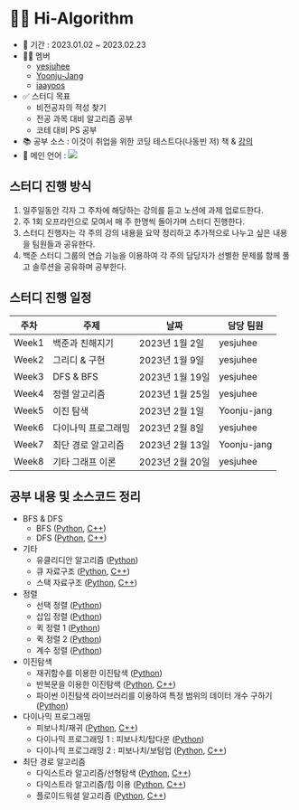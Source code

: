 # 🙋‍♀️ Hi-Algorithm

- 📅 기간 : 2023.01.02 ~ 2023.02.23
- 🙋‍♀️ 멤버
    - <a href="https://github.com/yesjuhee">yesjuhee</a>
    - <a href="https://github.com/Yoonju-Jang">Yoonju-Jang</a>
    - <a href="https://github.com/iaayoos">iaayoos</a>
- ✅ 스터디 목표
    - 비전공자의 적성 찾기
    - 전공 과목 대비 알고리즘 공부
    - 코테 대비 PS 공부
- 📚 공부 소스 : 이것이 취업을 위한 코딩 테스트다(나동빈 저) 책 & [강의](https://www.youtube.com/playlist?list=PLRx0vPvlEmdAghTr5mXQxGpHjWqSz0dgC)
- 🐍 메인 언어 : <img src="https://img.shields.io/badge/Python-3776AB?style=for-the-badge&logo=Python&logoColor=white">

## 스터디 진행 방식
<ol>
    <li>일주일동안 각자 그 주차에 해당하는 강의를 듣고 노션에 과제 업로드한다.</li>
    <li>주 1회 오프라인으로 모여서 매 주 한명씩 돌아가며 스터디 진행한다.</li>
    <li>스터디 진행자는 각 주의 강의 내용을 요약 정리하고 추가적으로 나누고 싶은 내용을 팀원들과 공유한다.</li>
    <li>백준 스터디 그룹의 연습 기능을 이용하여 각 주의 담당자가 선별한 문제를 함께 풀고 솔루션을 공유하며 공부한다.</li>
</ol>

## 스터디 진행 일정
| 주차 | 주제 | 날짜 | 담당 팀원 |
| --- | --- | --- | --- |
| Week1 | 백준과 친해지기 | 2023년 1월 2일 | yesjuhee |
| Week2 | 그리디 & 구현 | 2023년 1월 9일 | yesjuhee |
| Week3 | DFS & BFS | 2023년 1월 19일 | yesjuhee |
| Week4 | 정렬 알고리즘 | 2023년 1월 25일 | yesjuhee |
| Week5 | 이진 탐색 | 2023년 2월 1일 | Yoonju-jang |
| Week6 | 다이나믹 프로그래밍 | 2023년 2월 8일 | yesjuhee |
| Week7 | 최단 경로 알고리즘 | 2023년 2월 13일 | Yoonju-jang |
| Week8 | 기타 그래프 이론 | 2023년 2월 20일 | yesjuhee |

## 공부 내용 및 소스코드 정리
- BFS & DFS
    - BFS ([Python](https://github.com/yesjuhee/Hi-Algorithm/blob/main/week3/bfs.py), [C++](https://github.com/yesjuhee/Hi-Algorithm/blob/main/week3/bfs.cpp))
    - DFS ([Python](https://github.com/yesjuhee/Hi-Algorithm/blob/main/week3/dfs.py), [C++](https://github.com/yesjuhee/Hi-Algorithm/blob/main/week3/dfs.cpp))
- 기타
    - 유클리디안 알고리즘 ([Python](./week3/euclidian_algorithm.py))
    - 큐 자료구조 ([Python](./week3/queue_.py), [C++](./week3/queue_.cpp))
    - 스택 자료구조 ([Python](./week3/stack.py), [C++](./week3/stack.cpp))
- 정렬
    - 선택 정렬 ([Python](./week4/selection_sort.py))
    - 삽입 정렬 ([Python](./week4/insertion_sort.py))
    - 퀵 정렬 1 ([Python](./week4/quick_sort1.py))
    - 퀵 정렬 2 ([Python](./week4/quick_sort2.py))
    - 계수 정렬 ([Python](./week4/count_sort.py))
- 이진탐색
    - 재귀함수를 이용한 이진탐색 ([Python](./week5/binary_search_recurssion.py))
    - 반복문을 이용한 이진탐색 ([Python](./week5/binary_search_loop.py), [C++](./week5/binary_search.cpp))
    - 파이썬 이진탐색 라이브러리를 이용하여 특정 범위의 데이터 개수 구하기 ([Python](./week5/count_by_range.py))
- 다이나믹 프로그래밍
    - 피보나치/재귀 ([Python](./week6/fibonacci.py), [C++](./week6/fibonacci.cpp))
    - 다이나믹 프로그래밍 1 : 피보나치/탑다운 ([Python](./week6/fibonacci-topdown.py))
    - 다이나믹 프로그래밍 2 : 피보나치/보텀업 ([Python](./week6/fibonacci-bottomup.py), [C++](./week6/fibonacci-bottomup.cpp))
- 최단 경로 알고리즘
    - 다익스트라 알고리즘/선형탐색 ([Python](./week7/dijkstra.py), [C++](./week7/dijkstra.cpp))
    - 다익스트라 알고리즘/힙 이용 ([Python](./week7/dijkstra_heap.py), [C++](./week7/dijkstra_heap.cpp))
    - 플로이드워셜 알고리즘 ([Python](./week7/floyd-warshall.py), [C++](./week7/floyd-warshall.cpp))


